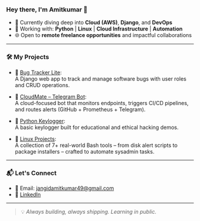 ### Hey there, I'm Amitkumar 👋

- 🧠 Currently diving deep into **Cloud (AWS)**, **Django**, and **DevOps**
- 🔧 Working with: **Python** | **Linux** | **Cloud Infrastructure** | **Automation**
- 🌐 Open to **remote freelance opportunities** and impactful collaborations

---

### 🛠 My Projects

- 🐞 [Bug Tracker Lite](https://github.com/amitkumar0128/bugtracker.git):  
  A Django web app to track and manage software bugs with user roles and CRUD operations.

- 🤖 [CloudMate – Telegram Bot](https://github.com/amitkumar0128/cloudmate.git):  
  A cloud-focused bot that monitors endpoints, triggers CI/CD pipelines, and routes alerts (GitHub + Prometheus + Telegram).

- 🔐 [Python Keylogger](https://github.com/amitkumar0128/KeyLogger.git):  
  A basic keylogger built for educational and ethical hacking demos.

- 🐧 [Linux Projects](https://github.com/amitkumar0128/Linux-Projects):  
  A collection of 7+ real-world Bash tools – from disk alert scripts to package installers – crafted to automate sysadmin tasks.

---

### 📬 Let's Connect

- 📧 Email: jangidamitkumar49@gmail.com  
- 💼 [LinkedIn](https://www.linkedin.com/in/jangid-amitkumar)

---

> 💡 *Always building, always shipping. Learning in public.*

<!--
**amitkumar0128/amitkumar0128** is a ✨ _special_ ✨ repository because its `README.md` (this file) appears on your GitHub profile.

Here are some ideas to get you started:

- 🔭 I’m currently working on ...
- 🌱 I’m currently learning ...
- 👯 I’m looking to collaborate on ...
- 🤔 I’m looking for help with ...
- 💬 Ask me about ...
- 📫 How to reach me: ...
- 😄 Pronouns: ...
- ⚡ Fun fact: ...
-->
